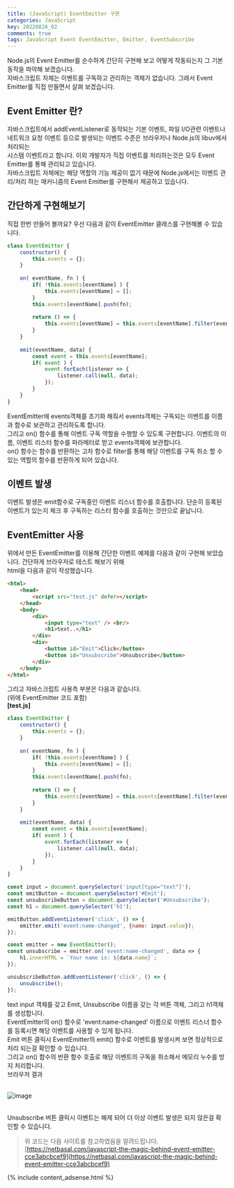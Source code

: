 ```yaml
---
title: (JavaScript) EventEmitter 구현
categories: JavaScript
key: 20220826_02
comments: true
tags: JavaScript Event EventEmitter, Emitter, EventSubscribe
---
```


Node.js의 Event Emitter를 순수하게 간단히 구현해 보고 어떻게 작동되는지 그 기본 동작을 파악해 보겠습니다.<br/>
자바스크립트 자체는 이벤트를 구독하고 관리하는 객체가 없습니다. 그래서 Event Emitter를 직접 만들면서 살펴 보겠습니다.

<!--more-->

Event Emitter 란?
-

자바스크립트에서 addEventListener로 동작되는 기본 이벤트, 파일 I/O관련 이벤트나 네트워크 요청 이벤트 등으로 발생되는 이벤트 수준은 브라우저나 Node.js의 libuv에서 처리되는<br/>
시스템 이벤트라고 합니다. 이외 개발자가 직접 이벤트를 처리하는것은 모두 Event Emitter를 통해 관리되고 있습니다.<br/>
자바스크립트 자체에는 해당 역할의 기능 제공이 없기 때문에 Node.js에서는 이벤트 관리/처리 하는 매커니즘의 Event Emitter를 구현해서 제공하고 있습니다.

간단하게 구현해보기
-

직접 한번 만들어 볼까요? 우선 다음과 같이 EventEmitter 클래스를 구현해볼 수 있습니다.<br/>
```js
class EventEmitter {
	constructor() {
		this.events = {};
	}
	
	on( eventName, fn ) {
		if( !this.events[eventName] ) {
			this.events[eventName] = [];
		}
		this.events[eventName].push(fn);
		
		return () => {
			this.events[eventName] = this.events[eventName].filter(eventFn => fn !== eventFn);
		}
	}
	
	emit(eventName, data) {
		const event = this.events[eventName];
		if( event ) {
			event.forEach(listener => {
				listener.call(null, data);
			});
		}
	}
}
```

EventEmitter에 events객체를 초기화 해줘서 events객체는 구독되는 이벤트를 이름과 함수로 보관하고 관리하도록 합니다.<br/>
그리고 on() 함수를 통해 이벤트 구독 역할을 수행할 수 있도록 구현합니다. 이벤트의 이름, 이벤트 리스터 함수를 파라메터로 받고 events객체에 보관합니다.<br/>
on() 함수는 함수를 반환하는 고차 함수로 filter를 통해 해당 이벤트를 구독 취소 할 수 있는 역할의 함수를 반환하게 되어 있습니다.<br/>

이벤트 발생
-

이벤트 발생은 emit함수로 구독중인 이벤트 리스너 함수를 호출합니다. 단순히 등록된 이벤트가 있는지 체크 후 구독하는 리스터 함수를 호출하는 것만으로 끝납니다.

EventEmitter 사용
-

위에서 만든 EventEmitter를 이용해 간단한 이벤트 예제를 다음과 같이 구현해 보았습니다. 간단하게 브라우저로 테스트 해보기 위해<br/>
html을 다음과 같이 작성했습니다.<br/>

```html
<html>
	<head>
		<script src="test.js" defer></script>
	</head>
	<body>
		<div>
			<input type="text" /> <br/>
			<h1>text..</h1>
		</div>
		<div>
			<button id="Emit">Click</button>
			<button id="Unsubscribe">Unsubscribe</button>
		</div>
	</body>
</html>
```

그리고 자바스크립트 사용측 부분은 다음과 같습니다.<br/>
(위에 EventEmitter 코드 포함)<br/>
**[test.js]**<br/>
```js
class EventEmitter {
	constructor() {
		this.events = {};
	}
	
	on( eventName, fn ) {
		if( !this.events[eventName] ) {
			this.events[eventName] = [];
		}
		this.events[eventName].push(fn);
		
		return () => {
			this.events[eventName] = this.events[eventName].filter(eventFn => fn !== eventFn);
		}
	}
	
	emit(eventName, data) {
		const event = this.events[eventName];
		if( event ) {
			event.forEach(listener => {
				listener.call(null, data);
			});
		}
	}
}

const input = document.querySelector('input[type="text"]');
const emitButton = document.querySelector('#Emit');
const unsubscribeButton = document.querySelector('#Unsubscribe');
const h1 = document.querySelector('h1');

emitButton.addEventListener('click', () => {
	emitter.emit('event:name-changed', {name: input.value});
});

const emitter = new EventEmitter();
const unsubscribe = emitter.on('event:name-changed', data => {
	h1.innerHTML = `Your name is: ${data.name}`;
});

unsubscribeButton.addEventListener('click', () => {
	unsubscribe();
});
```

text input 객체를 갖고 Emit, Unsubscribe 이름을 갖는 각 버튼 객체, 그리고 h1객체를 생성합니다.<br/>
EventEmitter의 on() 함수로 'event:name-changed' 이름으로 이벤트 리스너 함수를 등록시면 해당 이벤트를 사용할 수 있게 됩니다.<br/>
Emit 버튼 클릭시 EventEmitter의 emit() 함수로 이벤트를 발생시켜 보면 정상적으로 처리 되는걸 확인할 수 있습니다.<br/>
그리고 on() 함수의 반환 함수 호출로 해당 이벤트의 구독을 취소해서 메모리 누수를 방지 처리합니다.<br/>
브라우저 결과<br/><br/>

![image](https://user-images.githubusercontent.com/13028129/186836343-61fb44f8-9574-492a-a907-5990ed6a35c2.png)<br/><br/>

Unsubscribe 버튼 클릭시 이벤트는 해제 되어 더 이상 이벤트 발생은 되지 않은걸 확인할 수 있습니다.<br/>

> 위 코드는 다음 사이트를 참고하였음을 알려드립니다.
> [https://netbasal.com/javascript-the-magic-behind-event-emitter-cce3abcbcef9](https://netbasal.com/javascript-the-magic-behind-event-emitter-cce3abcbcef9)


{% include content_adsense.html %}

